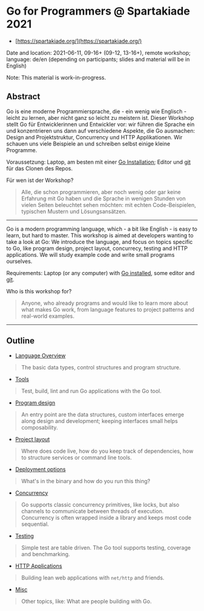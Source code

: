 # Go for Programmers @ Spartakiade 2021

* [https://spartakiade.org/](https://spartakiade.org/)

Date and location: 2021-06-11, 09-16+ (09-12, 13-16+), remote workshop;
language: de/en (depending on participants; slides and material will be in
English)

Note: This material is work-in-progress.

## Abstract

Go is eine moderne Programmiersprache, die - ein wenig wie Englisch - leicht zu
lernen, aber nicht ganz so leicht zu meistern ist. Dieser Workshop stellt Go
für Entwicklerinnen und Entwickler vor: wir führen die Sprache ein und
konzentrieren uns dann auf verschiedene Aspekte, die Go ausmachen: Design and
Projektstruktur, Concurrency und HTTP Applikationen. Wir schauen uns viele
Beispiele an und schreiben selbst einige kleine Programme.

Voraussetzung: Laptop, am besten mit einer [Go
Installation](https://golang.org/doc/install); Editor und
[git](https://git-scm.com/) für das Clonen des Repos.

Für wen ist der Workshop?

> Alle, die schon programmieren, aber noch wenig oder gar keine Erfahrung mit
> Go haben und die Sprache in wenigen Stunden von vielen Seiten beleuchtet
> sehen möchten: mit echten Code-Beispielen, typischen Mustern und
> Lösungsansätzen.

----

Go is a modern programming language, which - a bit like English - is easy to
learn, but hard to master. This workshop is aimed at developers wanting to
take a look at Go: We introduce the language, and focus on topics specific to
Go, like program design, project layout, concurrecy, testing and HTTP
applications. We will study example code and write small programs ourselves.

Requirements: Laptop (or any computer) with [Go
installed](https://golang.org/doc/install), some editor and
[git](https://git-scm.com/).

Who is this workshop for?

> Anyone, who already programs and would like to learn more about what makes Go
> work, from language features to project patterns and real-world examples.

----

## Outline

* [Language Overview](1-language)

> The basic data types, control structures and program structure.

* [Tools](2-tools)

> Test, build, lint and run Go applications with the Go tool.

* [Program design](3-program-design)

> An entry point are the data structures, custom interfaces emerge along design
and development; keeping interfaces small helps composability.

* [Project layout](4-projects)

> Where does code live, how do you keep track of dependencies, how to structure
services or command line tools.

* [Deployment options](5-deployments)

> What's in the binary and how do you run this thing?

* [Concurrency](6-concurrency)

> Go supports classic concurrency primitives, like locks, but also channels to
communicate between threads of execution. Concurrency is often wrapped inside a
library and keeps most code sequential.

* [Testing](7-testing)

> Simple test are table driven. The Go tool supports testing, coverage and benchmarking.

* [HTTP Applications](8-web-apps)

> Building lean web applications with `net/http` and friends.

* [Misc](9-misc)

> Other topics, like: What are people building with Go.
